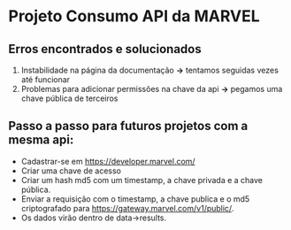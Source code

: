 # Projeto Consumo API da MARVEL

## Erros encontrados e solucionados

1. Instabilidade na página da documentação **->** tentamos seguidas vezes até funcionar
2. Problemas para adicionar permissões na chave da api **->** pegamos uma chave pública de terceiros

## Passo a passo para futuros projetos com a mesma api:

- Cadastrar-se em https://developer.marvel.com/
- Criar uma chave de acesso
- Criar um hash md5 com um timestamp, a chave privada e a chave pública.
- Enviar a requisição com o timestamp, a chave publica e o md5 criptografado para https://gateway.marvel.com/v1/public/.
- Os dados virão dentro de data->results.
